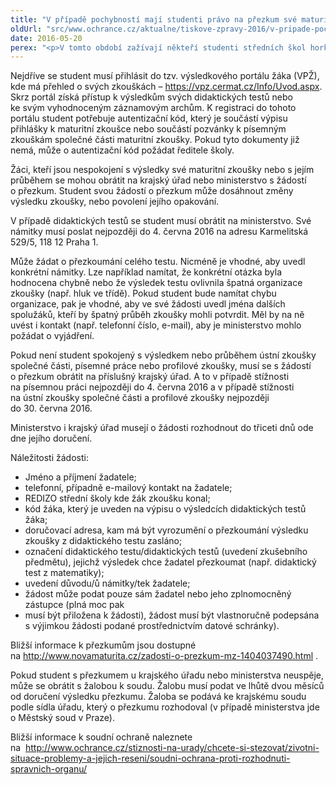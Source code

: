 ```yaml
---
title: "V případě pochybností mají studenti právo na přezkum své maturity"
oldUrl: "src/www.ochrance.cz/aktualne/tiskove-zpravy-2016/v-pripade-pochybnosti-maji-studenti-pravo-na-prezkum-sve-maturity"
date: 2016-05-20
perex: "<p>V tomto období zažívají někteří studenti středních škol horké chvíle při maturitních zkouškách. Ne každému se však povede napoprvé u maturity uspět. Ne vždy je přitom chyba na straně studenta nebo studentky. Pokud je student přesvědčen, že nechyboval, ale chybné bylo zadání, vyhodnocení nebo průběh zkoušky, má možnost požádat o přezkum. Obrátit se může na příslušný krajský úřad nebo  Ministerstvo školství, mládeže a tělovýchovy. Přinášíme jednoduchý návod, jak to udělat. </p>"
---
```


<!-- imported from the old website -->

<p>Nejdříve se student musí přihlásit do tzv. výsledkového portálu žáka (VPŽ), kde má přehled o svých zkouškách – <a href="https://vpz.cermat.cz/Info/Uvod.aspx" target="_blank">https://vpz.cermat.cz/Info/Uvod.aspx</a>. Skrz portál získá přístup k výsledkům svých didaktických testů nebo ke svým vyhodnoceným záznamovým archům. K registraci do tohoto portálu student potřebuje autentizační kód, který je součástí výpisu přihlášky k maturitní zkoušce nebo součástí pozvánky k písemným zkouškám společné části maturitní zkoušky. Pokud tyto dokumenty již nemá, může o autentizační kód požádat ředitele školy.</p> <p>Žáci, kteří jsou nespokojení s výsledky své maturitní zkoušky nebo s jejím průběhem se mohou obrátit na krajský úřad nebo ministerstvo s žádostí o přezkum. Student svou žádostí o přezkum může dosáhnout změny výsledku zkoušky, nebo povolení jejího opakování.</p> <p>V případě didaktických testů se student musí obrátit na ministerstvo. Své námitky musí poslat nejpozději do 4. června 2016 na adresu Karmelitská 529/5, 118 12 Praha 1. </p> <p>Může žádat o přezkoumání celého testu. Nicméně je vhodné, aby uvedl konkrétní námitky. Lze například namítat, že konkrétní otázka byla hodnocena chybně nebo že výsledek testu ovlivnila špatná organizace zkoušky (např. hluk ve třídě). Pokud student bude namítat chybu organizace, pak je vhodné, aby ve své žádosti uvedl jména dalších spolužáků, kteří by špatný průběh zkoušky mohli potvrdit. Měl by na ně uvést i kontakt (např. telefonní číslo, e-mail), aby je ministerstvo mohlo požádat o vyjádření.</p> <p>Pokud není student spokojený s výsledkem nebo průběhem ústní zkoušky společné části, písemné práce nebo profilové zkoušky, musí se s žádostí o přezkum obrátit na příslušný krajský úřad. A to v případě stížnosti na písemnou práci nejpozději do 4. června 2016 a v případě stížnosti na ústní zkoušky společné části a profilové zkoušky nejpozději do 30. června 2016.</p> <p>Ministerstvo i krajský úřad musejí o žádosti rozhodnout do třiceti dnů ode dne jejího doručení. </p><p>Náležitosti žádosti:</p> <ul><li>Jméno a příjmení žadatele;</li><li>telefonní, případně e-mailový kontakt na žadatele;</li><li>REDIZO střední školy kde žák zkoušku konal;</li><li>kód žáka, který je uveden na výpisu o výsledcích didaktických testů žáka;</li><li>doručovací adresa, kam má být vyrozumění o přezkoumání výsledku zkoušky z didaktického testu zasláno;</li><li>označení didaktického testu/didaktických testů (uvedení zkušebního předmětu), jejichž výsledek chce žadatel přezkoumat (např. didaktický test z matematiky);</li><li>uvedení důvodu/ů námitky/tek žadatele;</li><li>žádost může podat pouze sám žadatel nebo jeho zplnomocněný zástupce (plná moc pak</li><li>musí být přiložena k žádosti), žádost musí být vlastnoručně podepsána s výjimkou žádosti podané prostřednictvím datové schránky).</li></ul><p>Bližší informace k přezkumům jsou dostupné na <a title="Otevření do nového okna" href="http://www.novamaturita.cz/zadosti-o-prezkum-mz-1404037490.html" target="_blank">http://www.novamaturita.cz/zadosti-o-prezkum-mz-1404037490.html</a> <img alt="" src="https://www.ochrance.cz/typo3/ext/od_linkdesc/icons/external.gif" class="od_linkdesc_icon_external" />.</p><p>Pokud student s přezkumem u krajského úřadu nebo ministerstva neuspěje, může se obrátit s žalobou k soudu. Žalobu musí podat ve lhůtě dvou měsíců od doručení výsledku přezkumu. Žaloba se podává ke krajskému soudu podle sídla úřadu, který o přezkumu rozhodoval (v případě ministerstva jde o Městský soud v Praze).</p><p>Bližší informace k soudní ochraně naleznete na  <a href="https://www.ochrance.cz/stiznosti-na-urady/chcete-si-stezovat/zivotni-situace-problemy-a-jejich-reseni/soudni-ochrana-proti-rozhodnuti-spravnich-organu/">http://www.ochrance.cz/stiznosti-na-urady/chcete-si-stezovat/zivotni-situace-problemy-a-jejich-reseni/soudni-ochrana-proti-rozhodnuti-spravnich-organu/</a></p>
